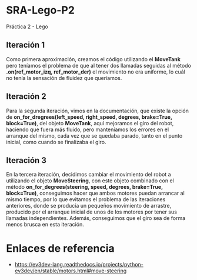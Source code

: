 # SRA-Lego-P2
Práctica 2 - Lego

## Iteración 1
Como primera aproximación, creamos el código utilizando el **MoveTank** pero teníamos el problema de que al tener dos llamadas seguidas al método **.on(ref_motor_izq, ref_motor_der)** el movimiento no era uniforme, lo cuál no tenía la sensación de fluidez que queríamos.

## Iteración 2
Para la segunda iteración, vimos en la documentación, que existe la opción de **on_for_dregrees(left_speed, right_speed, degrees, brake=True, block=True)**, del objeto **MoveTank**, aquí mejoramos el giro del robot, haciendo que fuera más fluido, pero manteníamos los errores en el arranque del mismo, cada vez que se quedaba parado, tanto en el punto inicial, como cuando se finalizaba el giro.

## Iteración 3 
En la tercera iteración, decidimos cambiar el movimiento del robot a utilizando el objeto **MoveSteering**, con este objeto combinado con el método **on_for_degrees(steering, speed, degrees, brake=True, block=True)**, conseguimos hacer que ambos motores puedan arrancar al mismo tiempo, por lo que evitamos el problema de las iteraciones anteriores, donde se producía un pequeños movimiento de arrastre, producido por el arranque inicial de unos de los motores por tener sus llamadas independientes. Además, conseguimos que el giro sea de forma menos brusca en esta iteración.

# Enlaces de referencia
- https://ev3dev-lang.readthedocs.io/projects/python-ev3dev/en/stable/motors.html#move-steering
